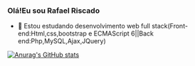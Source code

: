### Olá!Eu sou Rafael Riscado

- 🔭 Estou estudando desenvolvimento web full stack(Front-end:Html,css,bootstrap e  ECMAScript 6||Back end:Php,MySQL,Ajax,JQuery)

[![Anurag's GitHub stats](https://github-readme-stats.vercel.app/api?username=Rafael-Riscado&theme=THEME_NAME)](https://github.com/Rafael-Riscado/github-readme-stats )
